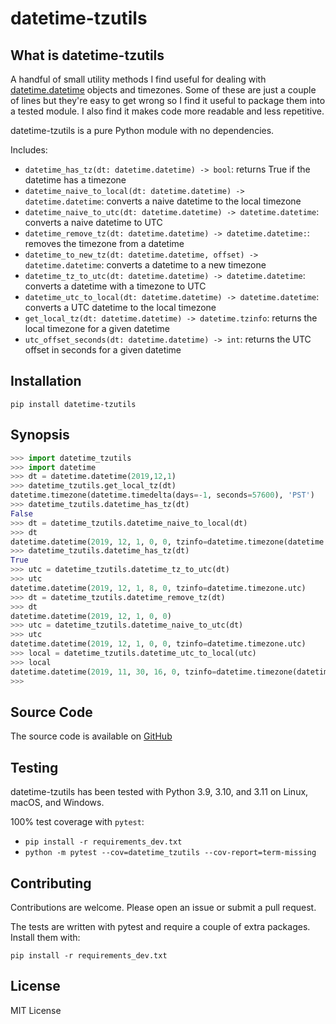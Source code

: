 # datetime-tzutils

## What is datetime-tzutils

A handful of small utility methods I find useful for dealing with
[datetime.datetime](https://docs.python.org/3/library/datetime.html#module-datetime)
objects and timezones. Some of these are just a couple of lines but they're easy to
get wrong so I find it useful to package them into a tested module. I also find it
makes code more readable and less repetitive.

datetime-tzutils is a pure Python module with no dependencies.

Includes:

- `datetime_has_tz(dt: datetime.datetime) -> bool`: returns True if the datetime has a timezone
- `datetime_naive_to_local(dt: datetime.datetime) -> datetime.datetime`: converts a naive datetime to the local timezone
- `datetime_naive_to_utc(dt: datetime.datetime) -> datetime.datetime`: converts a naive datetime to UTC
- `datetime_remove_tz(dt: datetime.datetime) -> datetime.datetime:`: removes the timezone from a datetime
- `datetime_to_new_tz(dt: datetime.datetime, offset) -> datetime.datetime`: converts a datetime to a new timezone
- `datetime_tz_to_utc(dt: datetime.datetime) -> datetime.datetime`: converts a datetime with a timezone to UTC
- `datetime_utc_to_local(dt: datetime.datetime) -> datetime.datetime`: converts a UTC datetime to the local timezone
- `get_local_tz(dt: datetime.datetime) -> datetime.tzinfo`: returns the local timezone for a given datetime
- `utc_offset_seconds(dt: datetime.datetime) -> int`: returns the UTC offset in seconds for a given datetime

## Installation

`pip install datetime-tzutils`

## Synopsis

```python
>>> import datetime_tzutils
>>> import datetime
>>> dt = datetime.datetime(2019,12,1)
>>> datetime_tzutils.get_local_tz(dt)
datetime.timezone(datetime.timedelta(days=-1, seconds=57600), 'PST')
>>> datetime_tzutils.datetime_has_tz(dt)
False
>>> dt = datetime_tzutils.datetime_naive_to_local(dt)
>>> dt
datetime.datetime(2019, 12, 1, 0, 0, tzinfo=datetime.timezone(datetime.timedelta(days=-1, seconds=57600), 'PST'))
>>> datetime_tzutils.datetime_has_tz(dt)
True
>>> utc = datetime_tzutils.datetime_tz_to_utc(dt)
>>> utc
datetime.datetime(2019, 12, 1, 8, 0, tzinfo=datetime.timezone.utc)
>>> dt = datetime_tzutils.datetime_remove_tz(dt)
>>> dt
datetime.datetime(2019, 12, 1, 0, 0)
>>> utc = datetime_tzutils.datetime_naive_to_utc(dt)
>>> utc
datetime.datetime(2019, 12, 1, 0, 0, tzinfo=datetime.timezone.utc)
>>> local = datetime_tzutils.datetime_utc_to_local(utc)
>>> local
datetime.datetime(2019, 11, 30, 16, 0, tzinfo=datetime.timezone(datetime.timedelta(days=-1, seconds=57600), 'PST'))
>>> 
```

## Source Code

The source code is available on [GitHub](https://github.com/RhetTbull/datetime-utils)

## Testing

datetime-tzutils has been tested with Python 3.9, 3.10, and 3.11 on Linux, macOS, and Windows.

100% test coverage with `pytest`:

- `pip install -r requirements_dev.txt`
- `python -m pytest --cov=datetime_tzutils --cov-report=term-missing`

## Contributing

Contributions are welcome. Please open an issue or submit a pull request.

The tests are written with pytest and require a couple of extra packages. Install them with:

`pip install -r requirements_dev.txt`

## License

MIT License
